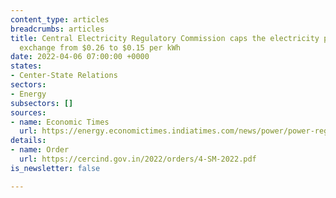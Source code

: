 ```yaml
---
content_type: articles
breadcrumbs: articles
title: Central Electricity Regulatory Commission caps the electricity price on power
  exchange from $0.26 to $0.15 per kWh
date: 2022-04-06 07:00:00 +0000
states:
- Center-State Relations
sectors:
- Energy
subsectors: []
sources:
- name: Economic Times
  url: https://energy.economictimes.indiatimes.com/news/power/power-regulator-cerc-caps-spot-power-price-at-rs-12-per-unit/90607921
details:
- name: Order
  url: https://cercind.gov.in/2022/orders/4-SM-2022.pdf
is_newsletter: false

---
```

